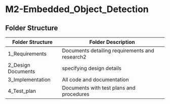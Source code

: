 # M2-Embedded_Object_Detection

## Folder Structure

|Folder Structure|Folder	Description|
|----------------|-------------------|
| 1_Requirements|Documents detailing requirements and research2|
| 2_Design	Documents |specifying design details|
| 3_Implementation|	All code and documentation|
| 4_Test_plan|	Documents with test plans and procedures|




